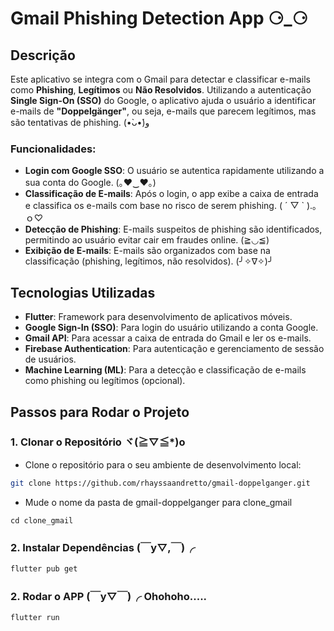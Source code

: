 # Gmail Phishing Detection App ⚆_⚆

## Descrição

Este aplicativo se integra com o Gmail para detectar e classificar e-mails como **Phishing**, **Legítimos** ou **Não Resolvidos**. Utilizando a autenticação **Single Sign-On (SSO)** do Google, o aplicativo ajuda o usuário a identificar e-mails de **"Doppelgänger"**, ou seja, e-mails que parecem legítimos, mas são tentativas de phishing. (•̀ᴗ•́)و

### Funcionalidades:
- **Login com Google SSO**: O usuário se autentica rapidamente utilizando a sua conta do Google. (｡♥‿♥｡)
- **Classificação de E-mails**: Após o login, o app exibe a caixa de entrada e classifica os e-mails com base no risco de serem phishing.  ( ´ ▽ ` ).｡ｏ♡
- **Detecção de Phishing**: E-mails suspeitos de phishing são identificados, permitindo ao usuário evitar cair em fraudes online.  (≧◡≦)
- **Exibição de E-mails**: E-mails são organizados com base na classificação (phishing, legítimos, não resolvidos). (╯✧∇✧)╯

## Tecnologias Utilizadas

- **Flutter**: Framework para desenvolvimento de aplicativos móveis.
- **Google Sign-In (SSO)**: Para login do usuário utilizando a conta Google.
- **Gmail API**: Para acessar a caixa de entrada do Gmail e ler os e-mails.
- **Firebase Authentication**: Para autenticação e gerenciamento de sessão de usuários.
- **Machine Learning (ML)**: Para a detecção e classificação de e-mails como phishing ou legítimos (opcional).

## Passos para Rodar o Projeto

### 1. Clonar o Repositório ヾ(≧▽≦*)o

- Clone o repositório para o seu ambiente de desenvolvimento local:

```bash
git clone https://github.com/rhayssaandretto/gmail-doppelganger.git
```
- Mude o nome da pasta de gmail-doppelganger para clone_gmail
```
cd clone_gmail
```

### 2. Instalar Dependências (￣y▽,￣)╭ 

```bash
flutter pub get
```

### 2. Rodar o APP (￣y▽￣)╭ Ohohoho.....

```bash
flutter run
```


